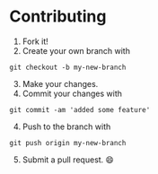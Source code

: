 # Contributing
1. Fork it!
2. Create your own branch with
```
git checkout -b my-new-branch
```
3. Make your changes.
3. Commit your changes with
```
git commit -am 'added some feature'
```
4. Push to the branch with
```
git push origin my-new-branch
```
5. Submit a pull request. :smile:
